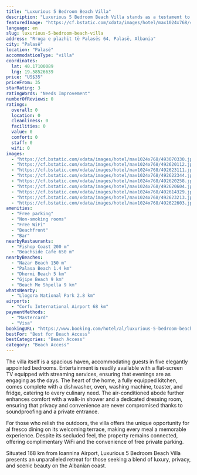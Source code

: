 ```yaml
---
title: "Luxurious 5 Bedroom Beach Villa"
description: "Luxurious 5 Bedroom Beach Villa stands as a testament to modern comfort and serene beachfront living in Palasë, a stone's throw away from the pristine Nazar Beach and a brief 2 km journey from Palasa Beach."
featuredImage: "https://cf.bstatic.com/xdata/images/hotel/max1024x768/493070330.jpg?k=4694c26012771493ef85cf858a1f220dbf6cc7c5b3dafe994022a1ca0efd9a37&o=&hp=1"
language: en
slug: luxurious-5-bedroom-beach-villa
address: "Rruga e plazhit të Palasës 64, Palasë, Albania"
city: "Palasë"
location: "Palasë"
accommodationType: "villa"
coordinates:
  lat: 40.17100089
  lng: 19.58526639
price: "US$35"
priceFrom: 35
starRating: 3
ratingWords: "Needs Improvement"
numberOfReviews: 0
ratings:
  overall: 0
  location: 0
  cleanliness: 0
  facilities: 0
  value: 0
  comfort: 0
  staff: 0
  wifi: 0
images:
  - "https://cf.bstatic.com/xdata/images/hotel/max1024x768/493070330.jpg?k=4694c26012771493ef85cf858a1f220dbf6cc7c5b3dafe994022a1ca0efd9a37&o=&hp=1"
  - "https://cf.bstatic.com/xdata/images/hotel/max1024x768/492620112.jpg?k=4911c6b7ac650cb51b2dd9b74a37dcacd55a613ede09280569e577e9e14c1b8b&o=&hp=1"
  - "https://cf.bstatic.com/xdata/images/hotel/max1024x768/492623111.jpg?k=44c36027c056b802776b900230e8fdd4d91210fe5001beffd7ae88bf73549b48&o=&hp=1"
  - "https://cf.bstatic.com/xdata/images/hotel/max1024x768/492622344.jpg?k=dc9c1c931dc1260560a54d8e82575ced5172727e8e5fa8d75b110b18914648ae&o=&hp=1"
  - "https://cf.bstatic.com/xdata/images/hotel/max1024x768/492620258.jpg?k=bd38b27b3979fb7635dde6cf2cfea60b480aee721d8aeb80e27189fd370c4a5b&o=&hp=1"
  - "https://cf.bstatic.com/xdata/images/hotel/max1024x768/492620604.jpg?k=9df1fae36d090eeb0167886b581f38cd0e9eedb1c49f3053e4a9a6aac908c245&o=&hp=1"
  - "https://cf.bstatic.com/xdata/images/hotel/max1024x768/492614329.jpg?k=3cb77d99602c97f9eb324e44600188a2f3f1dd080863c481f6fc9c83538f4459&o=&hp=1"
  - "https://cf.bstatic.com/xdata/images/hotel/max1024x768/492623213.jpg?k=37e3cf951dc7048d3e997f9a2204d58ae4f163b9acfac6b7e71f18a734f73191&o=&hp=1"
  - "https://cf.bstatic.com/xdata/images/hotel/max1024x768/492622603.jpg?k=33b201fe1a74ac4bf62015f019a457241741bfed0f9de60e4204c5ed14357a19&o=&hp=1"
amenities:
  - "Free parking"
  - "Non-smoking rooms"
  - "Free WiFi"
  - "Beachfront"
  - "Bar"
nearbyRestaurants:
  - "Fishop Coast 200 m"
  - "Beachside Cafe 650 m"
nearbyBeaches:
  - "Nazar Beach 150 m"
  - "Palasa Beach 1.4 km"
  - "Dhermi Beach 5 km"
  - "Gjipe Beach 9 km"
  - "Beach Me Shpella 9 km"
whatsNearby:
  - "Llogora National Park 2.8 km"
airports:
  - "Corfu International Airport 68 km"
paymentMethods:
  - "Mastercard"
  - "Visa"
bookingURL: "https://www.booking.com/hotel/al/luxurious-5-bedroom-beach-villa.en-gb.html?aid=8035640"
bestFor: "Best for Beach Access"
bestCategories: "Beach Access"
category: "Beach Access"
---
```


The villa itself is a spacious haven, accommodating guests in five elegantly appointed bedrooms. Entertainment is readily available with a flat-screen TV equipped with streaming services, ensuring that evenings are as engaging as the days. The heart of the home, a fully equipped kitchen, comes complete with a dishwasher, oven, washing machine, toaster, and fridge, catering to every culinary need. The air-conditioned abode further enhances comfort with a walk-in shower and a dedicated dressing room, ensuring that privacy and convenience are never compromised thanks to soundproofing and a private entrance.

For those who relish the outdoors, the villa offers the unique opportunity for al fresco dining on its welcoming terrace, making every meal a memorable experience. Despite its secluded feel, the property remains connected, offering complimentary WiFi and the convenience of free private parking.

Situated 168 km from Ioannina Airport, Luxurious 5 Bedroom Beach Villa presents an unparalleled retreat for those seeking a blend of luxury, privacy, and scenic beauty on the Albanian coast.